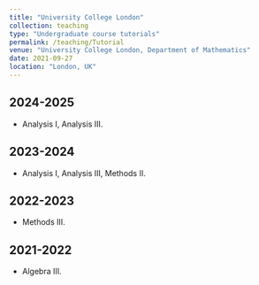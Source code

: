 ```yaml
---
title: "University College London"
collection: teaching
type: "Undergraduate course tutorials"
permalink: /teaching/Tutorial
venue: "University College London, Department of Mathematics"
date: 2021-09-27
location: "London, UK"
---
```



## 2024-2025
- Analysis I, Analysis III.

## 2023-2024
- Analysis I, Analysis III, Methods II.

## 2022-2023
- Methods III.

## 2021-2022
- Algebra III.

